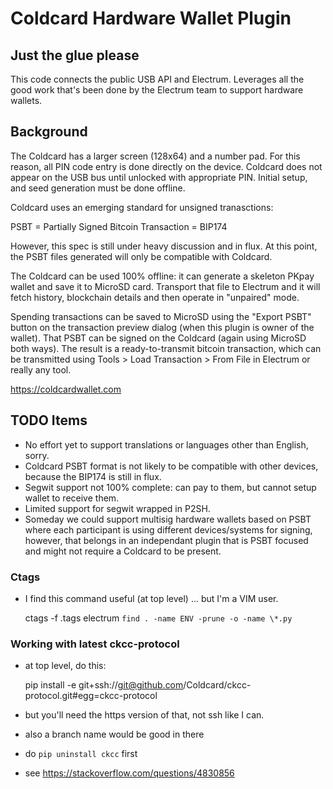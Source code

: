 # Coldcard Hardware Wallet Plugin

## Just the glue please

This code connects the public USB API and Electrum. Leverages all
the good work that's been done by the Electrum team to support
hardware wallets.

## Background

The Coldcard has a larger screen (128x64) and a number pad. For
this reason, all PIN code entry is done directly on the device.
Coldcard does not appear on the USB bus until unlocked with appropriate
PIN. Initial setup, and seed generation must be done offline.

Coldcard uses an emerging standard for unsigned tranasctions:

PSBT = Partially Signed Bitcoin Transaction = BIP174

However, this spec is still under heavy discussion and in flux. At
this point, the PSBT files generated will only be compatible with
Coldcard.

The Coldcard can be used 100% offline: it can generate a skeleton
PKpay wallet and save it to MicroSD card. Transport that file
to Electrum and it will fetch history, blockchain details and then
operate in "unpaired" mode.

Spending transactions can be saved to MicroSD using the "Export PSBT"
button on the transaction preview dialog (when this plugin is
owner of the wallet). That PSBT can be signed on the Coldcard
(again using MicroSD both ways). The result is a ready-to-transmit
bitcoin transaction, which can be transmitted using Tools > Load
Transaction > From File in Electrum or really any tool.

<https://coldcardwallet.com>

## TODO Items

- No effort yet to support translations or languages other than English, sorry.
- Coldcard PSBT format is not likely to be compatible with other devices, because the BIP174 is still in flux.
- Segwit support not 100% complete: can pay to them, but cannot setup wallet to receive them.
- Limited support for segwit wrapped in P2SH.
- Someday we could support multisig hardware wallets based on PSBT where each participant
  is using different devices/systems for signing, however, that belongs in an independant
  plugin that is PSBT focused and might not require a Coldcard to be present.

### Ctags

- I find this command useful (at top level) ... but I'm a VIM user.

  ctags -f .tags electrum `find . -name ENV -prune -o -name \*.py`

### Working with latest ckcc-protocol

- at top level, do this:

  pip install -e git+ssh://git@github.com/Coldcard/ckcc-protocol.git#egg=ckcc-protocol

- but you'll need the https version of that, not ssh like I can.
- also a branch name would be good in there
- do `pip uninstall ckcc` first
- see <https://stackoverflow.com/questions/4830856>
